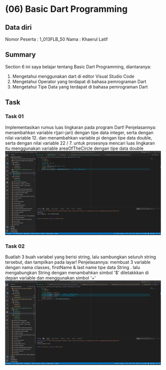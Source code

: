 # (06) Basic Dart Programming
## Data diri 
Nomor Peserta  : 1_013FLB_50
Nama : Khaerul Latif

## Summary 
Section 6 ini saya belajar tentang Basic Dart Programming, diantaranya:
1. Mengetahui menggunakan dart di editor Visual Studio Code
2. Mengetahui Operator yang terdapat di bahasa pemrograman Dart
3. Mengetahui Tipe Data yang terdapat di bahasa pemrograman Dart

## Task
### Task 01
Implementasikan rumus luas lingkaran pada program Dart!
Penjelasannya:
menambahkan variable r(jari-jari) dengan tipe data integer, serta dengan nilai variable 12. dan menambahkan variable pi dengan tipe data double, serta dengan nilai variable 22 / 7. untuk prosesnya mencari luas lingkaran itu menggunakan variable areaOfTheCircle dengan tipe data double
![imgTask01](screenshoot/Task01.png)

### Task 02
Buatlah 3 buah variabel yang berisi string, lalu sambungkan seluruh string tersebut, dan tampilkan pada layar!
Penjelasannya:
membuat 3 variable dengan nama classes, firstName & last name  tipe data String . lalu mengabungkan String dengan menambahkan simbol '$' diletakkkan di depan variable dan menggunakan simbol '+'
![imgTask02](screenshoot/Task02.png)